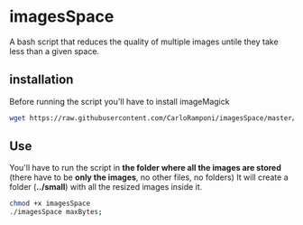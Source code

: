 # imagesSpace
A bash script that reduces the quality of multiple images untile they take less than a given space.

## installation

Before running the script you'll have to install imageMagick

```bash
wget https://raw.githubusercontent.com/CarloRamponi/imagesSpace/master/imagesSpace.sh
```

## Use

You'll have to run the script in **the folder where all the images are stored** (there have to be **only the images**, no other files, no folders)
It will create a folder (**../small**) with all the resized images inside it.

```bash
chmod +x imagesSpace
./imagesSpace maxBytes;
```
